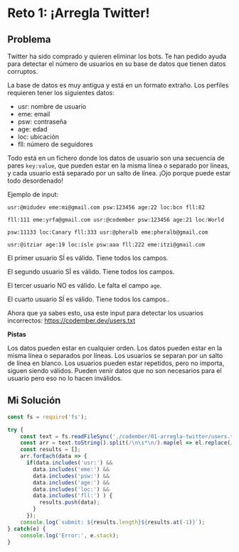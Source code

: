 # Reto 1: ¡Arregla Twitter!

## Problema

Twitter ha sido comprado y quieren eliminar los bots. Te han pedido ayuda para detectar el número de usuarios en su base de datos que tienen datos corruptos.

La base de datos es muy antigua y está en un formato extraño. Los perfiles requieren tener los siguientes datos:

- usr: nombre de usuario
- eme: email
- psw: contraseña
- age: edad
- loc: ubicación
- fll: número de seguidores

Todo está en un fichero donde los datos de usuario son una secuencia de pares `key:value`, que pueden estar en la misma línea o separado por líneas, y cada usuario está separado por un salto de línea. ¡Ojo porque puede estar todo desordenado!

Ejemplo de input:

```text
usr:@midudev eme:mi@gmail.com psw:123456 age:22 loc:bcn fll:82

fll:111 eme:yrfa@gmail.com usr:@codember psw:123456 age:21 loc:World

psw:11133 loc:Canary fll:333 usr:@pheralb eme:pheralb@gmail.com

usr:@itziar age:19 loc:isle psw:aaa fll:222 eme:itzi@gmail.com
```

El primer usuario SÍ es válido. Tiene todos los campos.

El segundo usuario SÍ es válido. Tiene todos los campos.

El tercer usuario NO es válido. Le falta el campo `age`.

El cuarto usuario SÍ es válido. Tiene todos los campos..

Ahora que ya sabes esto, usa este input para detectar los usuarios incorrectos: https://codember.dev/users.txt

**Pistas**

Los datos pueden estar en cualquier orden.
Los datos pueden estar en la misma línea o separados por líneas.
Los usuarios se separan por un salto de línea en blanco.
Los usuarios pueden estar repetidos, pero no importa, siguen siendo válidos.
Pueden venir datos que no son necesarios para el usuario pero eso no lo hacen inválidos.

## Mi Solución

```js
const fs = require('fs');

try {
    const text = fs.readFileSync('./codember/01-arregla-twitter/users.txt', 'utf8');
    const arr = text.toString().split(/\n\s*\n/).map(el => el.replace(/\n/g, " "));
    const results = [];
    arr.forEach(data => {
      if(data.includes('usr:') &&
        data.includes('eme:') &&
        data.includes('psw:') &&
        data.includes('age:') &&
        data.includes('loc:') &&
        data.includes('fll:') ) {
          results.push(data);
        }
      });
    console.log(`submit: ${results.length}${results.at(-1)}`);
} catch(e) {
    console.log('Error:', e.stack);
}
```
